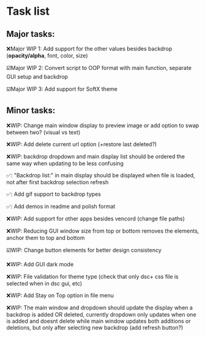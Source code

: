 # Task list
## Major tasks:
❌Major WIP 1: Add support for the other values besides backdrop (**opacity/alpha**, font, color, size)

☑️Major WIP 2: Convert script to OOP format with main function, separate GUI setup and backdrop

☑️Major WIP 3: Add support for SoftX theme

## Minor tasks:
❌WIP: Change main window display to preview image or add option to swap between two? (visual vs text)

❌WIP: Add delete current url option (+restore last deleted?)

❌WIP: backdrop dropdown and main display list should be ordered the same way when updating to be less confusing

✅: "Backdrop list:" in main display should be displayed when file is loaded, not after first backdrop selection refresh

✅: Add gif support to backdrop types

✅: Add demos in readme and polish format

❌WIP: Add support for other apps besides vencord (change file paths)

❌WIP: Reducing GUI window size from top or bottom removes the elements, anchor them to top and bottom

☑️WIP: Change button elements for better design consistency

❌WIP: Add GUI dark mode

❌WIP: File validation for theme type (check that only dsc+ css file is selected when in dsc gui, etc)

❌WIP: Add Stay on Top option in file menu

❌WIP: The main window and dropdown should update the display when a backdrop is added OR deleted, currently dropdown only updates when one is added and doesnt delete while main window updates both additions or deletions, but only after selecting new backdrop (add refresh button?)
